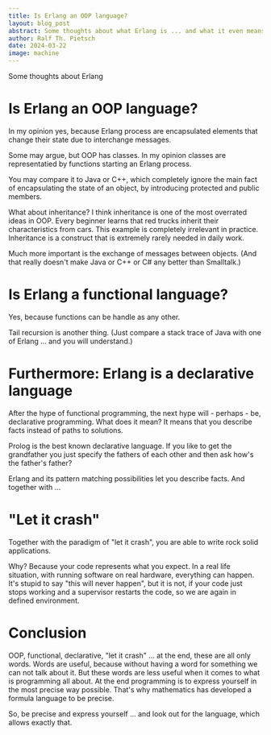 ```yaml
---
title: Is Erlang an OOP language?
layout: blog_post
abstract: Some thoughts about what Erlang is ... and what it even means. 
author: Ralf Th. Pietsch
date: 2024-03-22
image: machine
---
```


Some thoughts about Erlang

# Is Erlang an OOP language?

In my opinion yes, because Erlang process are encapsulated elements that change their 
state due to interchange messages.

Some may argue, but OOP has classes.
In my opinion classes are representatied by functions starting an Erlang process.

You may compare it to Java or C++, which completely ignore the main fact of encapsulating the 
state of an object, by introducing protected and public members.

What about inheritance?
I think inheritance is one of the most overrated ideas in OOP.
Every beginner learns that red trucks inherit their characteristics from cars.
This example is completely irrelevant in practice.
Inheritance is a construct that is extremely rarely needed in daily work.

Much more important is the exchange of messages between objects.
(And that really doesn't make Java or C++ or C# any better than Smalltalk.)

# Is Erlang a functional language?

Yes, because functions can be handle as any other.

Tail recursion is another thing.
(Just compare a stack trace of Java with one of Erlang ... and you will understand.)

# Furthermore: Erlang is a declarative language

After the hype of functional programming, the next hype will - perhaps - be, declarative programming.
What does it mean?
It means that you describe facts instead of paths to solutions.
                                   
Prolog is the best known declarative language.
If you like to get the grandfather you just specify the fathers of each other and
then ask how's the father's father?

Erlang and its pattern matching possibilities let you describe facts.
And together with ...

# "Let it crash"

Together with the paradigm of "let it crash", you are able to write rock solid
applications.

Why?
Because your code represents what you expect.
In a real life situation, with running software on real hardware, everything can 
happen.
It's stupid to say "this will never happen", but it is not, if your code just stops working
and a supervisor restarts the code, so we are again in defined environment.
                
# Conclusion

OOP, functional, declarative, "let it crash" ... at the end, these are all only words.
Words are useful, because without having a word for something we can not talk about it.
But these words are less useful when it comes to what is programming all about.
At the end programming is to express yourself in the most precise way possible.
That's why mathematics has developed a formula language to be precise.

So, be precise and express yourself ... and look out for the language, which allows exactly that.
